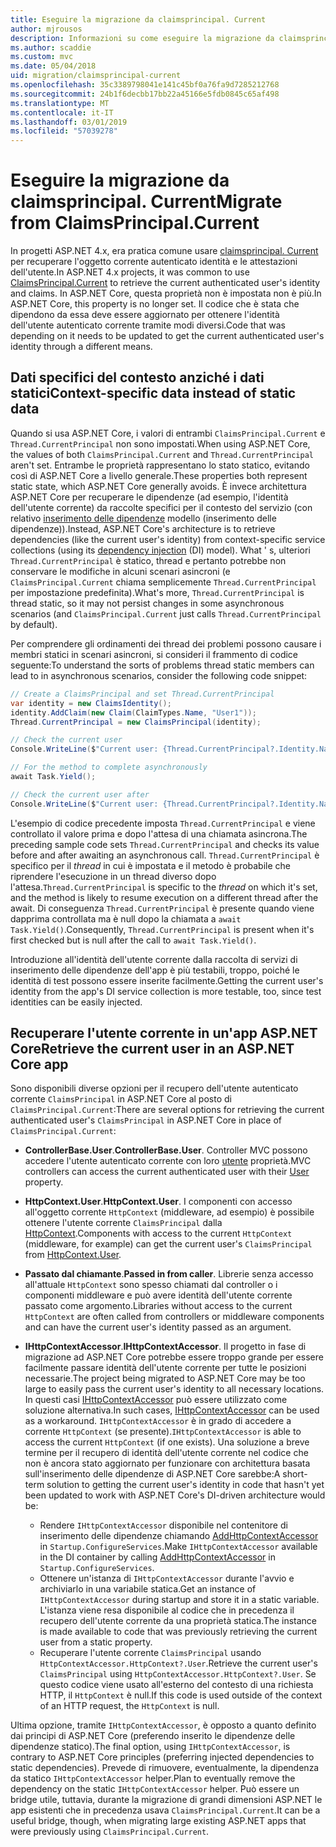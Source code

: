 ```yaml
---
title: Eseguire la migrazione da claimsprincipal. Current
author: mjrousos
description: Informazioni su come eseguire la migrazione da claimsprincipal. Current per recuperare l'identità dell'utente autenticato corrente e le attestazioni in ASP.NET Core.
ms.author: scaddie
ms.custom: mvc
ms.date: 05/04/2018
uid: migration/claimsprincipal-current
ms.openlocfilehash: 35c3389798041e141c45bf0a76fa9d7285212768
ms.sourcegitcommit: 24b1f6decbb17bb22a45166e5fdb0845c65af498
ms.translationtype: MT
ms.contentlocale: it-IT
ms.lasthandoff: 03/01/2019
ms.locfileid: "57039278"
---
```

# <a name="migrate-from-claimsprincipalcurrent"></a><span data-ttu-id="ec108-103">Eseguire la migrazione da claimsprincipal. Current</span><span class="sxs-lookup"><span data-stu-id="ec108-103">Migrate from ClaimsPrincipal.Current</span></span>

<span data-ttu-id="ec108-104">In progetti ASP.NET 4.x, era pratica comune usare [claimsprincipal. Current](/dotnet/api/system.security.claims.claimsprincipal.current) per recuperare l'oggetto corrente autenticato identità e le attestazioni dell'utente.</span><span class="sxs-lookup"><span data-stu-id="ec108-104">In ASP.NET 4.x projects, it was common to use [ClaimsPrincipal.Current](/dotnet/api/system.security.claims.claimsprincipal.current) to retrieve the current authenticated user's identity and claims.</span></span> <span data-ttu-id="ec108-105">In ASP.NET Core, questa proprietà non è impostata non è più.</span><span class="sxs-lookup"><span data-stu-id="ec108-105">In ASP.NET Core, this property is no longer set.</span></span> <span data-ttu-id="ec108-106">Il codice che è stata che dipendono da essa deve essere aggiornato per ottenere l'identità dell'utente autenticato corrente tramite modi diversi.</span><span class="sxs-lookup"><span data-stu-id="ec108-106">Code that was depending on it needs to be updated to get the current authenticated user's identity through a different means.</span></span>

## <a name="context-specific-data-instead-of-static-data"></a><span data-ttu-id="ec108-107">Dati specifici del contesto anziché i dati statici</span><span class="sxs-lookup"><span data-stu-id="ec108-107">Context-specific data instead of static data</span></span>

<span data-ttu-id="ec108-108">Quando si usa ASP.NET Core, i valori di entrambi `ClaimsPrincipal.Current` e `Thread.CurrentPrincipal` non sono impostati.</span><span class="sxs-lookup"><span data-stu-id="ec108-108">When using ASP.NET Core, the values of both `ClaimsPrincipal.Current` and `Thread.CurrentPrincipal` aren't set.</span></span> <span data-ttu-id="ec108-109">Entrambe le proprietà rappresentano lo stato statico, evitando così di ASP.NET Core a livello generale.</span><span class="sxs-lookup"><span data-stu-id="ec108-109">These properties both represent static state, which ASP.NET Core generally avoids.</span></span> <span data-ttu-id="ec108-110">È invece architettura ASP.NET Core per recuperare le dipendenze (ad esempio, l'identità dell'utente corrente) da raccolte specifici per il contesto del servizio (con relativo [inserimento delle dipendenze](xref:fundamentals/dependency-injection) modello (inserimento delle dipendenze)).</span><span class="sxs-lookup"><span data-stu-id="ec108-110">Instead, ASP.NET Core's architecture is to retrieve dependencies (like the current user's identity) from context-specific service collections (using its [dependency injection](xref:fundamentals/dependency-injection) (DI) model).</span></span> <span data-ttu-id="ec108-111">What ' s, ulteriori `Thread.CurrentPrincipal` è statico, thread e pertanto potrebbe non conservare le modifiche in alcuni scenari asincroni (e `ClaimsPrincipal.Current` chiama semplicemente `Thread.CurrentPrincipal` per impostazione predefinita).</span><span class="sxs-lookup"><span data-stu-id="ec108-111">What's more, `Thread.CurrentPrincipal` is thread static, so it may not persist changes in some asynchronous scenarios (and `ClaimsPrincipal.Current` just calls `Thread.CurrentPrincipal` by default).</span></span>

<span data-ttu-id="ec108-112">Per comprendere gli ordinamenti dei thread dei problemi possono causare i membri statici in scenari asincroni, si consideri il frammento di codice seguente:</span><span class="sxs-lookup"><span data-stu-id="ec108-112">To understand the sorts of problems thread static members can lead to in asynchronous scenarios, consider the following code snippet:</span></span>

```csharp
// Create a ClaimsPrincipal and set Thread.CurrentPrincipal
var identity = new ClaimsIdentity();
identity.AddClaim(new Claim(ClaimTypes.Name, "User1"));
Thread.CurrentPrincipal = new ClaimsPrincipal(identity);

// Check the current user
Console.WriteLine($"Current user: {Thread.CurrentPrincipal?.Identity.Name}");

// For the method to complete asynchronously
await Task.Yield();

// Check the current user after
Console.WriteLine($"Current user: {Thread.CurrentPrincipal?.Identity.Name}");
```

<span data-ttu-id="ec108-113">L'esempio di codice precedente imposta `Thread.CurrentPrincipal` e viene controllato il valore prima e dopo l'attesa di una chiamata asincrona.</span><span class="sxs-lookup"><span data-stu-id="ec108-113">The preceding sample code sets `Thread.CurrentPrincipal` and checks its value before and after awaiting an asynchronous call.</span></span> <span data-ttu-id="ec108-114">`Thread.CurrentPrincipal` è specifico per il *thread* in cui è impostata e il metodo è probabile che riprendere l'esecuzione in un thread diverso dopo l'attesa.</span><span class="sxs-lookup"><span data-stu-id="ec108-114">`Thread.CurrentPrincipal` is specific to the *thread* on which it's set, and the method is likely to resume execution on a different thread after the await.</span></span> <span data-ttu-id="ec108-115">Di conseguenza `Thread.CurrentPrincipal` è presente quando viene dapprima controllata ma è null dopo la chiamata a `await Task.Yield()`.</span><span class="sxs-lookup"><span data-stu-id="ec108-115">Consequently, `Thread.CurrentPrincipal` is present when it's first checked but is null after the call to `await Task.Yield()`.</span></span>

<span data-ttu-id="ec108-116">Introduzione all'identità dell'utente corrente dalla raccolta di servizi di inserimento delle dipendenze dell'app è più testabili, troppo, poiché le identità di test possono essere inserite facilmente.</span><span class="sxs-lookup"><span data-stu-id="ec108-116">Getting the current user's identity from the app's DI service collection is more testable, too, since test identities can be easily injected.</span></span>

## <a name="retrieve-the-current-user-in-an-aspnet-core-app"></a><span data-ttu-id="ec108-117">Recuperare l'utente corrente in un'app ASP.NET Core</span><span class="sxs-lookup"><span data-stu-id="ec108-117">Retrieve the current user in an ASP.NET Core app</span></span>

<span data-ttu-id="ec108-118">Sono disponibili diverse opzioni per il recupero dell'utente autenticato corrente `ClaimsPrincipal` in ASP.NET Core al posto di `ClaimsPrincipal.Current`:</span><span class="sxs-lookup"><span data-stu-id="ec108-118">There are several options for retrieving the current authenticated user's `ClaimsPrincipal` in ASP.NET Core in place of `ClaimsPrincipal.Current`:</span></span>

* <span data-ttu-id="ec108-119">**ControllerBase.User**.</span><span class="sxs-lookup"><span data-stu-id="ec108-119">**ControllerBase.User**.</span></span> <span data-ttu-id="ec108-120">Controller MVC possono accedere l'utente autenticato corrente con loro [utente](/dotnet/api/microsoft.aspnetcore.mvc.controllerbase.user) proprietà.</span><span class="sxs-lookup"><span data-stu-id="ec108-120">MVC controllers can access the current authenticated user with their [User](/dotnet/api/microsoft.aspnetcore.mvc.controllerbase.user) property.</span></span>
* <span data-ttu-id="ec108-121">**HttpContext.User**.</span><span class="sxs-lookup"><span data-stu-id="ec108-121">**HttpContext.User**.</span></span> <span data-ttu-id="ec108-122">I componenti con accesso all'oggetto corrente `HttpContext` (middleware, ad esempio) è possibile ottenere l'utente corrente `ClaimsPrincipal` dalla [HttpContext](/dotnet/api/microsoft.aspnetcore.http.httpcontext.user).</span><span class="sxs-lookup"><span data-stu-id="ec108-122">Components with access to the current `HttpContext` (middleware, for example) can get the current user's `ClaimsPrincipal` from [HttpContext.User](/dotnet/api/microsoft.aspnetcore.http.httpcontext.user).</span></span>
* <span data-ttu-id="ec108-123">**Passato dal chiamante**.</span><span class="sxs-lookup"><span data-stu-id="ec108-123">**Passed in from caller**.</span></span> <span data-ttu-id="ec108-124">Librerie senza accesso all'attuale `HttpContext` sono spesso chiamati dal controller o i componenti middleware e può avere identità dell'utente corrente passato come argomento.</span><span class="sxs-lookup"><span data-stu-id="ec108-124">Libraries without access to the current `HttpContext` are often called from controllers or middleware components and can have the current user's identity passed as an argument.</span></span>
* <span data-ttu-id="ec108-125">**IHttpContextAccessor**.</span><span class="sxs-lookup"><span data-stu-id="ec108-125">**IHttpContextAccessor**.</span></span> <span data-ttu-id="ec108-126">Il progetto in fase di migrazione ad ASP.NET Core potrebbe essere troppo grande per essere facilmente passare identità dell'utente corrente per tutte le posizioni necessarie.</span><span class="sxs-lookup"><span data-stu-id="ec108-126">The project being migrated to ASP.NET Core may be too large to easily pass the current user's identity to all necessary locations.</span></span> <span data-ttu-id="ec108-127">In questi casi [IHttpContextAccessor](/dotnet/api/microsoft.aspnetcore.http.ihttpcontextaccessor) può essere utilizzato come soluzione alternativa.</span><span class="sxs-lookup"><span data-stu-id="ec108-127">In such cases, [IHttpContextAccessor](/dotnet/api/microsoft.aspnetcore.http.ihttpcontextaccessor) can be used as a workaround.</span></span> <span data-ttu-id="ec108-128">`IHttpContextAccessor` è in grado di accedere a corrente `HttpContext` (se presente).</span><span class="sxs-lookup"><span data-stu-id="ec108-128">`IHttpContextAccessor` is able to access the current `HttpContext` (if one exists).</span></span> <span data-ttu-id="ec108-129">Una soluzione a breve termine per il recupero di identità dell'utente corrente nel codice che non è ancora stato aggiornato per funzionare con architettura basata sull'inserimento delle dipendenze di ASP.NET Core sarebbe:</span><span class="sxs-lookup"><span data-stu-id="ec108-129">A short-term solution to getting the current user's identity in code that hasn't yet been updated to work with ASP.NET Core's DI-driven architecture would be:</span></span>

  * <span data-ttu-id="ec108-130">Rendere `IHttpContextAccessor` disponibile nel contenitore di inserimento delle dipendenze chiamando [AddHttpContextAccessor](https://github.com/aspnet/Hosting/issues/793) in `Startup.ConfigureServices`.</span><span class="sxs-lookup"><span data-stu-id="ec108-130">Make `IHttpContextAccessor` available in the DI container by calling [AddHttpContextAccessor](https://github.com/aspnet/Hosting/issues/793) in `Startup.ConfigureServices`.</span></span>
  * <span data-ttu-id="ec108-131">Ottenere un'istanza di `IHttpContextAccessor` durante l'avvio e archiviarlo in una variabile statica.</span><span class="sxs-lookup"><span data-stu-id="ec108-131">Get an instance of `IHttpContextAccessor` during startup and store it in a static variable.</span></span> <span data-ttu-id="ec108-132">L'istanza viene resa disponibile al codice che in precedenza il recupero dell'utente corrente da una proprietà statica.</span><span class="sxs-lookup"><span data-stu-id="ec108-132">The instance is made available to code that was previously retrieving the current user from a static property.</span></span>
  * <span data-ttu-id="ec108-133">Recuperare l'utente corrente `ClaimsPrincipal` usando `HttpContextAccessor.HttpContext?.User`.</span><span class="sxs-lookup"><span data-stu-id="ec108-133">Retrieve the current user's `ClaimsPrincipal` using `HttpContextAccessor.HttpContext?.User`.</span></span> <span data-ttu-id="ec108-134">Se questo codice viene usato all'esterno del contesto di una richiesta HTTP, il `HttpContext` è null.</span><span class="sxs-lookup"><span data-stu-id="ec108-134">If this code is used outside of the context of an HTTP request, the `HttpContext` is null.</span></span>

<span data-ttu-id="ec108-135">Ultima opzione, tramite `IHttpContextAccessor`, è opposto a quanto definito dai principi di ASP.NET Core (preferendo inserito le dipendenze delle dipendenze statico).</span><span class="sxs-lookup"><span data-stu-id="ec108-135">The final option, using `IHttpContextAccessor`, is contrary to ASP.NET Core principles (preferring injected dependencies to static dependencies).</span></span> <span data-ttu-id="ec108-136">Prevede di rimuovere, eventualmente, la dipendenza da statico `IHttpContextAccessor` helper.</span><span class="sxs-lookup"><span data-stu-id="ec108-136">Plan to eventually remove the dependency on the static `IHttpContextAccessor` helper.</span></span> <span data-ttu-id="ec108-137">Può essere un bridge utile, tuttavia, durante la migrazione di grandi dimensioni ASP.NET le app esistenti che in precedenza usava `ClaimsPrincipal.Current`.</span><span class="sxs-lookup"><span data-stu-id="ec108-137">It can be a useful bridge, though, when migrating large existing ASP.NET apps that were previously using `ClaimsPrincipal.Current`.</span></span>
